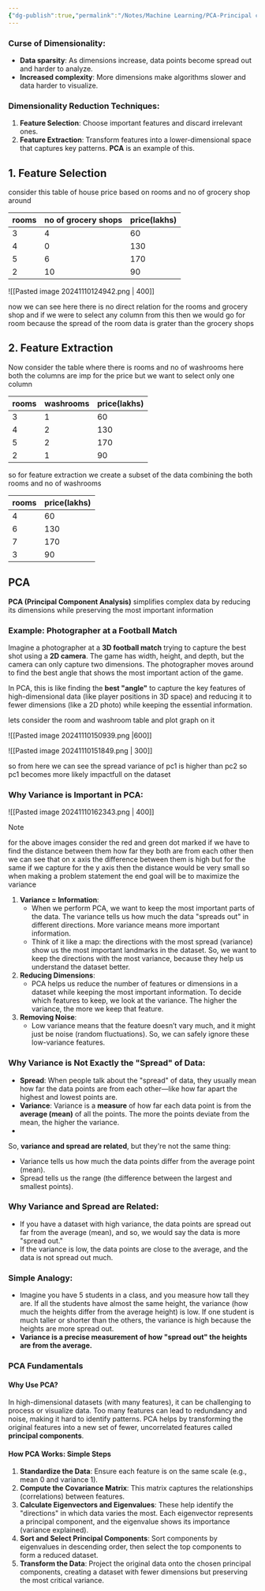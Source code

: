 ```yaml
---
{"dg-publish":true,"permalink":"/Notes/Machine Learning/PCA-Principal component Analysis/","created":"2024-11-09T21:15:38.523+05:30"}
---
```



### Curse of Dimensionality:
- **Data sparsity**: As dimensions increase, data points become spread out and harder to analyze.
- **Increased complexity**: More dimensions make algorithms slower and data harder to visualize.

### Dimensionality Reduction Techniques:
1. **Feature Selection**: Choose important features and discard irrelevant ones.
2. **Feature Extraction**: Transform features into a lower-dimensional space that captures key patterns. **PCA** is an example of this.
## 1. Feature Selection

consider this table of house price based on rooms and no of grocery shop around

| rooms | no of grocery shops | price(lakhs) |
| ----- | ------------------- | ------------ |
| 3     | 4                   | 60           |
| 4     | 0                   | 130          |
| 5     | 6                   | 170          |
| 2     | 10                  | 90           |

![[Pasted image 20241110124942.png \| 400]]

now we can see here there is no direct relation for the rooms and grocery shop and if we were to select any column from this then we would go for room because the spread of the room data is grater than the grocery shops

## 2. Feature Extraction

Now consider the table where there is rooms and no of washrooms here both the columns are imp for the price but we want to select only one column  

| rooms | washrooms | price(lakhs) |
| ----- | --------- | ------------ |
| 3     | 1         | 60           |
| 4     | 2         | 130          |
| 5     | 2         | 170          |
| 2     | 1         | 90           |

so for feature extraction we create a subset of the data combining the both rooms and no of washrooms

| rooms | price(lakhs) |
| ----- | ------------ |
| 4     | 60           |
| 6     | 130          |
| 7     | 170          |
| 3     | 90           |

## **PCA**
**PCA (Principal Component Analysis)** simplifies complex data by reducing its dimensions while preserving the most important information
### Example: Photographer at a Football Match
Imagine a photographer at a **3D football match** trying to capture the best shot using a **2D camera**. The game has width, height, and depth, but the camera can only capture two dimensions. The photographer moves around to find the best angle that shows the most important action of the game.

In PCA, this is like finding the **best "angle"** to capture the key features of high-dimensional data (like player positions in 3D space) and reducing it to fewer dimensions (like a 2D photo) while keeping the essential information.

lets consider the room and washroom table and plot graph on it

![[Pasted image 20241110150939.png \|600]]

![[Pasted image 20241110151849.png \| 300]]

so from here we can see the spread  variance of pc1 is higher than pc2 so pc1 becomes more likely impactfull on the dataset

### Why Variance is Important in PCA:

![[Pasted image 20241110162343.png \| 400]]

> [!NOTE]
> for the above images consider the red and green dot marked if we have to find the distance between them how far they both are from each other then we can see that on x axis the difference between them is high but for the same if we capture for the y axis then the distance would be very small 
> so when making a problem statement the end goal will be to maximize the variance
> 

1. **Variance = Information**:
    - When we perform PCA, we want to keep the most important parts of the data. The variance tells us how much the data "spreads out" in different directions. More variance means more important information.
    - Think of it like a map: the directions with the most spread (variance) show us the most important landmarks in the dataset. So, we want to keep the directions with the most variance, because they help us understand the dataset better.
2. **Reducing Dimensions**:
    - PCA helps us reduce the number of features or dimensions in a dataset while keeping the most important information. To decide which features to keep, we look at the variance. The higher the variance, the more we keep that feature.
3. **Removing Noise**:
    - Low variance means that the feature doesn’t vary much, and it might just be noise (random fluctuations). So, we can safely ignore these low-variance features.

### Why Variance is Not Exactly the "Spread" of Data:

- **Spread**: When people talk about the "spread" of data, they usually mean how far the data points are from each other—like how far apart the highest and lowest points are.
- **Variance**: Variance is a **measure** of how far each data point is from the **average (mean)** of all the points. The more the points deviate from the mean, the higher the variance.
- 
So, **variance and spread are related**, but they're not the same thing:

- Variance tells us how much the data points differ from the average point (mean).
- Spread tells us the range (the difference between the largest and smallest points).

### Why Variance and Spread are Related:

- If you have a dataset with high variance, the data points are spread out far from the average (mean), and so, we would say the data is more "spread out."
- If the variance is low, the data points are close to the average, and the data is not spread out much.

### Simple Analogy:

- Imagine you have 5 students in a class, and you measure how tall they are. If all the students have almost the same height, the variance (how much the heights differ from the average height) is low. If one student is much taller or shorter than the others, the variance is high because the heights are more spread out.
- **Variance is a precise measurement of how "spread out" the heights are from the average.**

### PCA Fundamentals

#### Why Use PCA?

In high-dimensional datasets (with many features), it can be challenging to process or visualize data. Too many features can lead to redundancy and noise, making it hard to identify patterns. PCA helps by transforming the original features into a new set of fewer, uncorrelated features called **principal components**.

#### How PCA Works: Simple Steps

1. **Standardize the Data**: Ensure each feature is on the same scale (e.g., mean 0 and variance 1).
2. **Compute the Covariance Matrix**: This matrix captures the relationships (correlations) between features.
3. **Calculate Eigenvectors and Eigenvalues**: These help identify the "directions" in which data varies the most. Each eigenvector represents a principal component, and the eigenvalue shows its importance (variance explained).
4. **Sort and Select Principal Components**: Sort components by eigenvalues in descending order, then select the top components to form a reduced dataset.
5. **Transform the Data**: Project the original data onto the chosen principal components, creating a dataset with fewer dimensions but preserving the most critical variance.

